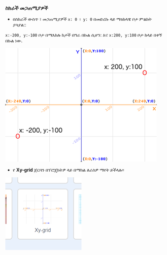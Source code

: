 ### ስክራች መጋጠሚያዎች

+ በስክራች ውስጥ ፣ መጋጠሚያዎች ` x: 0 ፣ y: 0 ` በመድረኩ ላይ ማዕከላዊ ቦታ ምልክት ያሳያል::

`x:-200, y:-100` ቦታ በማእከሉ ከታች በግራ በኩል ሲሆን: እና `x:200, y:100` ቦታ ከላይ በቀኝ በኩል ነው.

![የማዕከል መጋጠሚያዎች](images/coordinates-stage.png)

+ የ **Xy-grid** ጀርባን በፕሮጄክትዎ ላይ በማከል ለራስዎ ማየት ይችላሉ፡፡

![የማዕከል መጋጠሚያዎች](images/coordinates-backdrop.png)